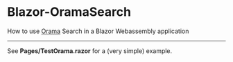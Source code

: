 # Blazor-OramaSearch

How to use [Orama](https://oramasearch.com/) Search in a Blazor Webassembly application


---

See **Pages/TestOrama.razor** for a (very simple) example.
